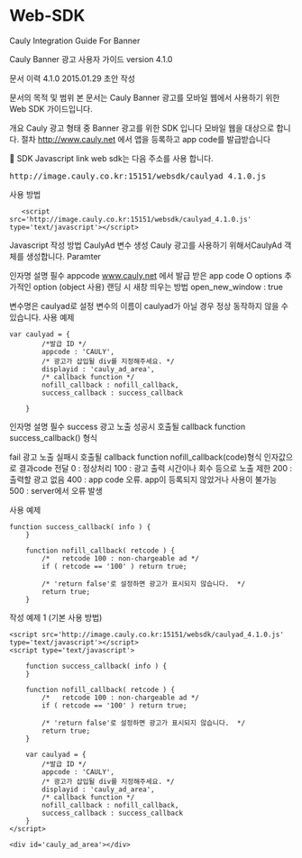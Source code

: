 # Web-SDK

Cauly Integration Guide For Banner

Cauly Banner 광고 사용자 가이드
version 4.1.0


문서 이력
4.1.0 2015.01.29 초안 작성

문서의 목적 및 범위
본 문서는 Cauly Banner 광고를 모바일 웹에서 사용하기 위한 Web SDK 가이드입니다. 

개요
Cauly 광고 형태 중 Banner 광고를 위한 SDK 입니다
모바일 웹을 대상으로 합니다.
절차
http://www.cauly.net 에서 앱을 등록하고 app code를 발급받습니다


SDK Javascript link
web sdk는 다음 주소를 사용 합니다.
<pre>
http://image.cauly.co.kr:15151/websdk/caulyad_4.1.0.js
</pre>
사용 방법
```
   <script src='http://image.cauly.co.kr:15151/websdk/caulyad_4.1.0.js' type='text/javascript'></script>
```
Javascript 작성 방법
CaulyAd 변수 생성
Cauly 광고를 사용하기 위해서CaulyAd 객체를 생성합니다.
Paramter

인자명
설명
필수
appcode
www.cauly.net 에서 발급 받은 app code
O
options
추가적인 option (object 사용)
랜딩 시 새창 띄우는 방법
open_new_window : true




변수명은 caulyad로 설정
변수의 이름이 caulyad가 아닐 경우 정상 동작하지 않을 수 있습니다.
사용 예제
```
var caulyad = {
		/*발급 ID */
		appcode : 'CAULY',
		/* 광고가 삽입될 div를 지정해주세요. */
		displayid : 'cauly_ad_area',
		/* callback function */
		nofill_callback : nofill_callback,
		success_callback : success_callback
         
	}
```


인자명
설명
필수
success
광고 노출 성공시 호출될 callback
function success_callback() 형식




fail
광고 노출 실패시 호출될 callback
function nofill_callback(code)형식
인자값으로 결과code 전달
0 : 정상처리
100 : 광고 출력 시간이나 회수 등으로 노출 제한
200 : 출력할 광고 없음
400 : app code 오류. app이 등록되지 않았거나 사용이 불가능
500 : server에서 오류 발생



 
사용 예제
```
function success_callback( info ) {
	}
		
	function nofill_callback( retcode ) {
		/*   retcode 100 : non-chargeable ad */
		if ( retcode == '100' ) return true;
		
		/* 'return false'로 설정하면 광고가 표시되지 않습니다.  */
		return true;
	}
```
작성 예제 1 (기본 사용 방법)
```
<script src='http://image.cauly.co.kr:15151/websdk/caulyad_4.1.0.js' type='text/javascript'></script>
<script type='text/javascript'>

	function success_callback( info ) {
	}
		
	function nofill_callback( retcode ) {
		/*   retcode 100 : non-chargeable ad */
		if ( retcode == '100' ) return true;
		
		/* 'return false'로 설정하면 광고가 표시되지 않습니다.  */
		return true;
	}

	var caulyad = {
		/*발급 ID */
		appcode : 'CAULY',
		/* 광고가 삽입될 div를 지정해주세요. */
		displayid : 'cauly_ad_area',
		/* callback function */
		nofill_callback : nofill_callback,
		success_callback : success_callback
	}
</script>

<div id='cauly_ad_area'></div>
```
